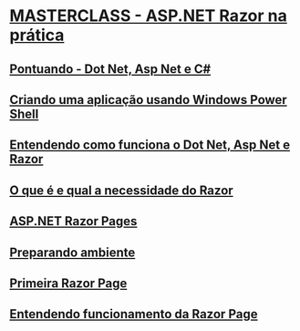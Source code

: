 # [MASTERCLASS - ASP.NET Razor na prática](https://www.youtube.com/watch?v=UNMfTGiAR2c)

## [Pontuando - Dot Net, Asp Net e C#](https://youtu.be/UNMfTGiAR2c?t=406)

## [Criando uma aplicação usando Windows Power Shell](https://youtu.be/UNMfTGiAR2c?t=849)

## [Entendendo como funciona o Dot Net, Asp Net e Razor](https://youtu.be/UNMfTGiAR2c?t=937)

## [O que é e qual a necessidade do Razor](https://youtu.be/UNMfTGiAR2c?t=1097)

## [ASP.NET Razor Pages](https://youtu.be/UNMfTGiAR2c?t=1282)

## [Preparando ambiente](https://youtu.be/UNMfTGiAR2c?t=1465)

## [Primeira Razor Page](https://youtu.be/UNMfTGiAR2c?t=1760)

## [Entendendo funcionamento da Razor Page](https://youtu.be/UNMfTGiAR2c?t=2121)

<!--
# MASTERCLASS - ASP.NET Razor na prática
## Entendendo funcionamento da Razor Page
--------------

# MASTERCLASS - ASP.NET Razor na prática
## Pontuando - Dot Net, Asp Net e C#
## Criando uma aplicação usando Windows Power Shell
## Entendendo como funciona o Dot Net, Asp Net e Razor
## O que é e qual a necessidade do Razor
## ASP.NET Razor Pages
## Preparando ambiente
## Primeira Razor Page
## Entendendo funcionamento da Razor Page
-->